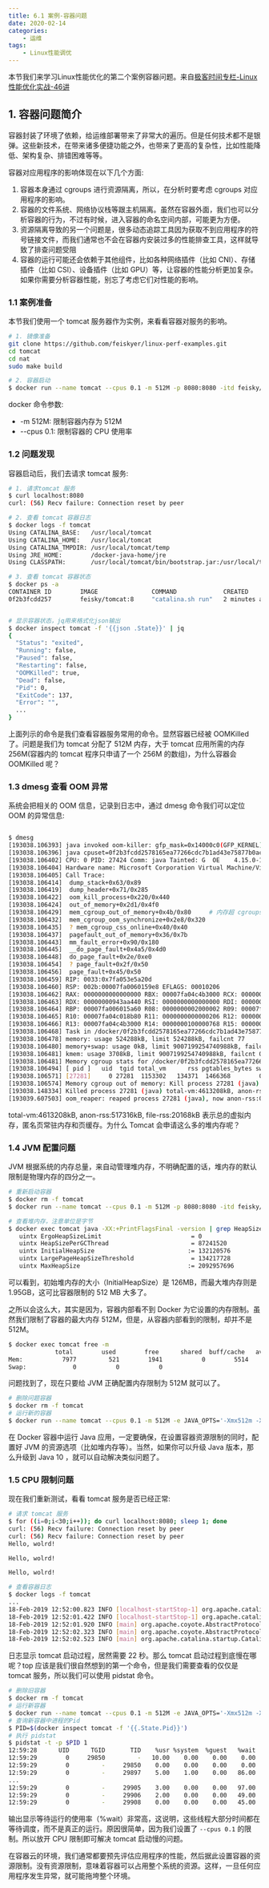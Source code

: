 ```yaml
---
title: 6.1 案例-容器问题
date: 2020-02-14
categories:
    - 运维
tags:
    - Linux性能调优
---
```


本节我们来学习Linux性能优化的第二个案例容器问题。来自[极客时间专栏-Linux性能优化实战-46讲](https://time.geekbang.org/column/article/84953)
<!-- more -->

## 1. 容器问题简介
容器封装了环境了依赖，给运维部署带来了非常大的遍历。但是任何技术都不是银弹。这些新技术，在带来诸多便捷功能之外，也带来了更高的复杂性，比如性能降低、架构复杂、排错困难等等。

容器对应用程序的影响体现在以下几个方面:
1. 容器本身通过 cgroups 进行资源隔离，所以，在分析时要考虑 cgroups 对应用程序的影响。
2. 容器的文件系统、网络协议栈等跟主机隔离。虽然在容器外面，我们也可以分析容器的行为，不过有时候，进入容器的命名空间内部，可能更为方便。
3. 资源隔离导致的另一个问题是，很多动态追踪工具因为获取不到应用程序的符号链接文件，而我们通常也不会在容器内安装过多的性能排查工具，这样就导致了排查问题受阻
4. 容器的运行可能还会依赖于其他组件，比如各种网络插件（比如 CNI）、存储插件（比如 CSI）、设备插件（比如 GPU）等，让容器的性能分析更加复杂。如果你需要分析容器性能，别忘了考虑它们对性能的影响。


### 1.1 案例准备
本节我们使用一个 tomcat 服务器作为实例，来看看容器对服务的影响。

```bash
# 1. 镜像准备
git clone https://github.com/feiskyer/linux-perf-examples.git
cd tomcat
cd nat
sudo make build

# 2. 容器启动
$ docker run --name tomcat --cpus 0.1 -m 512M -p 8080:8080 -itd feisky/tomcat:8
```

docker 命令参数:
- -m 512M: 限制容器内存为 512M
- --cpus 0.1: 限制容器的 CPU 使用率

### 1.2 问题发现
容器启动后，我们去请求 tomcat 服务:

```bash
# 1. 请求tomcat 服务
$ curl localhost:8080
curl: (56) Recv failure: Connection reset by peer

# 2. 查看 tomcat 容器日志
$ docker logs -f tomcat
Using CATALINA_BASE:   /usr/local/tomcat
Using CATALINA_HOME:   /usr/local/tomcat
Using CATALINA_TMPDIR: /usr/local/tomcat/temp
Using JRE_HOME:        /docker-java-home/jre
Using CLASSPATH:       /usr/local/tomcat/bin/bootstrap.jar:/usr/local/tomcat/bin/tomcat-juli.jar

# 3. 查看 tomcat 容器状态
$ docker ps -a
CONTAINER ID        IMAGE               COMMAND             CREATED             STATUS                            PORTS               NAMES
0f2b3fcdd257        feisky/tomcat:8     "catalina.sh run"   2 minutes ago       Exited (137) About a minute ago                       tomcat


# 显示容器状态，jq用来格式化json输出
$ docker inspect tomcat -f '{{json .State}}' | jq
{
  "Status": "exited",
  "Running": false,
  "Paused": false,
  "Restarting": false,
  "OOMKilled": true,
  "Dead": false,
  "Pid": 0,
  "ExitCode": 137,
  "Error": "",
  ...
}
```

上面列示的命令是我们查看容器服务常用的命令。显然容器已经被 OOMKilled 了。问题是我们为 tomcat 分配了 512M 内存，大于 tomcat 应用所需的内存256M(容器内的 tomcat 程序只申请了一个 256M 的数组)，为什么容器会 OOMKilled 呢？

### 1.3 dmesg 查看 OOM 异常
系统会把相关的 OOM 信息，记录到日志中，通过 dmesg 命令我们可以定位 OOM 的异常信息:

```bash

$ dmesg
[193038.106393] java invoked oom-killer: gfp_mask=0x14000c0(GFP_KERNEL), nodemask=(null), order=0, oom_score_adj=0
[193038.106396] java cpuset=0f2b3fcdd2578165ea77266cdc7b1ad43e75877b0ac1889ecda30a78cb78bd53 mems_allowed=0
[193038.106402] CPU: 0 PID: 27424 Comm: java Tainted: G  OE    4.15.0-1037 #39-Ubuntu
[193038.106404] Hardware name: Microsoft Corporation Virtual Machine/Virtual Machine, BIOS 090007  06/02/2017
[193038.106405] Call Trace:
[193038.106414]  dump_stack+0x63/0x89
[193038.106419]  dump_header+0x71/0x285
[193038.106422]  oom_kill_process+0x220/0x440
[193038.106424]  out_of_memory+0x2d1/0x4f0
[193038.106429]  mem_cgroup_out_of_memory+0x4b/0x80     # 内存超 cgroups 限制
[193038.106432]  mem_cgroup_oom_synchronize+0x2e8/0x320
[193038.106435]  ? mem_cgroup_css_online+0x40/0x40
[193038.106437]  pagefault_out_of_memory+0x36/0x7b
[193038.106443]  mm_fault_error+0x90/0x180
[193038.106445]  __do_page_fault+0x4a5/0x4d0
[193038.106448]  do_page_fault+0x2e/0xe0
[193038.106454]  ? page_fault+0x2f/0x50
[193038.106456]  page_fault+0x45/0x50
[193038.106459] RIP: 0033:0x7fa053e5a20d
[193038.106460] RSP: 002b:00007fa0060159e8 EFLAGS: 00010206
[193038.106462] RAX: 0000000000000000 RBX: 00007fa04c4b3000 RCX: 0000000009187440
[193038.106463] RDX: 00000000943aa440 RSI: 0000000000000000 RDI: 000000009b223000
[193038.106464] RBP: 00007fa006015a60 R08: 0000000002000002 R09: 00007fa053d0a8a1
[193038.106465] R10: 00007fa04c018b80 R11: 0000000000000206 R12: 0000000100000768
[193038.106466] R13: 00007fa04c4b3000 R14: 0000000100000768 R15: 0000000010000000
[193038.106468] Task in /docker/0f2b3fcdd2578165ea77266cdc7b1ad43e75877b0ac1889ecda30a78cb78bd53 killed as a result of limit of /docker/0f2b3fcdd2578165ea77266cdc7b1ad43e75877b0ac1889ecda30a78cb78bd53
[193038.106478] memory: usage 524288kB, limit 524288kB, failcnt 77
[193038.106480] memory+swap: usage 0kB, limit 9007199254740988kB, failcnt 0
[193038.106481] kmem: usage 3708kB, limit 9007199254740988kB, failcnt 0
[193038.106481] Memory cgroup stats for /docker/0f2b3fcdd2578165ea77266cdc7b1ad43e75877b0ac1889ecda30a78cb78bd53: cache:0KB rss:520580KB rss_huge:450560KB shmem:0KB mapped_file:0KB dirty:0KB writeback:0KB inactive_anon:0KB active_anon:520580KB inactive_file:0KB active_file:0KB unevictable:0KB
[193038.106494] [ pid ]   uid  tgid total_vm      rss pgtables_bytes swapents oom_score_adj name
[193038.106571] [27281]     0 27281  1153302   134371  1466368        0             0 java
[193038.106574] Memory cgroup out of memory: Kill process 27281 (java) score 1027 or sacrifice child
[193038.148334] Killed process 27281 (java) total-vm:4613208kB, anon-rss:517316kB, file-rss:20168kB, shmem-rss:0kB
[193039.607503] oom_reaper: reaped process 27281 (java), now anon-rss:0kB, file-rss:0kB, shmem-rss:0kB
```

 total-vm:4613208kB, anon-rss:517316kB, file-rss:20168kB 表示总的虚拟内存，匿名页常驻内存和页缓存。为什么 Tomcat 会申请这么多的堆内存呢？

 ### 1.4 JVM 配置问题
 JVM 根据系统的内存总量，来自动管理堆内存，不明确配置的话，堆内存的默认限制是物理内存的四分之一。

 ```bash
# 重新启动容器
$ docker rm -f tomcat
$ docker run --name tomcat --cpus 0.1 -m 512M -p 8080:8080 -itd feisky/tomcat:8

# 查看堆内存，注意单位是字节
$ docker exec tomcat java -XX:+PrintFlagsFinal -version | grep HeapSize
    uintx ErgoHeapSizeLimit                         = 0                                   {product}
    uintx HeapSizePerGCThread                       = 87241520                            {product}
    uintx InitialHeapSize                          := 132120576                           {product}
    uintx LargePageHeapSizeThreshold                = 134217728                           {product}
    uintx MaxHeapSize                              := 2092957696                          {product}
 ```
 可以看到，初始堆内存的大小（InitialHeapSize）是 126MB，而最大堆内存则是 1.95GB，这可比容器限制的 512 MB 大多了。

 之所以会这么大，其实是因为，容器内部看不到 Docker 为它设置的内存限制。虽然我们限制了容器的最大内存 512M，但是，从容器内部看到的限制，却并不是 512M。

 ```bash
$ docker exec tomcat free -m
              total        used        free      shared  buff/cache   available
Mem:           7977         521        1941           0        5514        7148
Swap:             0           0           0
```

问题找到了，现在只要给 JVM 正确配置内存限制为 512M 就可以了。

```bash
# 删除问题容器
$ docker rm -f tomcat
# 运行新的容器
$ docker run --name tomcat --cpus 0.1 -m 512M -e JAVA_OPTS='-Xmx512m -Xms512m' -p 8080:8080 -itd feisky/tomcat:8
```
在 Docker 容器中运行 Java 应用，一定要确保，在设置容器资源限制的同时，配置好 JVM 的资源选项（比如堆内存等）。当然，如果你可以升级 Java 版本，那么升级到 Java 10 ，就可以自动解决类似问题了。

### 1.5 CPU 限制问题
现在我们重新测试，看看 tomcat 服务是否已经正常:

```bash
# 请求 tomcat 服务
$ for ((i=0;i<30;i++)); do curl localhost:8080; sleep 1; done
curl: (56) Recv failure: Connection reset by peer
curl: (56) Recv failure: Connection reset by peer
Hello, wolrd!

Hello, wolrd!

Hello, wolrd!

# 查看容器日志
$ docker logs -f tomcat
...
18-Feb-2019 12:52:00.823 INFO [localhost-startStop-1] org.apache.catalina.startup.HostConfig.deployDirectory Deploying web application directory [/usr/local/tomcat/webapps/manager]
18-Feb-2019 12:52:01.422 INFO [localhost-startStop-1] org.apache.catalina.startup.HostConfig.deployDirectory Deployment of web application directory [/usr/local/tomcat/webapps/manager] has finished in [598] ms
18-Feb-2019 12:52:01.920 INFO [main] org.apache.coyote.AbstractProtocol.start Starting ProtocolHandler ["http-nio-8080"]
18-Feb-2019 12:52:02.323 INFO [main] org.apache.coyote.AbstractProtocol.start Starting ProtocolHandler ["ajp-nio-8009"]
18-Feb-2019 12:52:02.523 INFO [main] org.apache.catalina.startup.Catalina.start Server startup in 22798 ms

```
日志显示 tomcat 启动过程，居然需要 22 秒。那么 tomcat 启动过程到底慢在哪呢？top 应该是我们很自然想到的第一个命令，但是我们需要查看的仅仅是 tomcat 服务，所以我们可以使用 pidstat 命令。

```bash
# 删除旧容器
$ docker rm -f tomcat
# 运行新容器
$ docker run --name tomcat --cpus 0.1 -m 512M -e JAVA_OPTS='-Xmx512m -Xms512m' -p 8080:8080 -itd feisky/tomcat:8
# 查询新容器中进程的Pid
$ PID=$(docker inspect tomcat -f '{{.State.Pid}}')
# 执行 pidstat
$ pidstat -t -p $PID 1
12:59:28      UID      TGID       TID    %usr %system  %guest   %wait    %CPU   CPU  Command
12:59:29        0     29850         -   10.00    0.00    0.00    0.00   10.00     0  java
12:59:29        0         -     29850    0.00    0.00    0.00    0.00    0.00     0  |__java
12:59:29        0         -     29897    5.00    1.00    0.00   86.00    6.00     1  |__java
...
12:59:29        0         -     29905    3.00    0.00    0.00   97.00    3.00     0  |__java
12:59:29        0         -     29906    2.00    0.00    0.00   49.00    2.00     1  |__java
12:59:29        0         -     29908    0.00    0.00    0.00   45.00    0.00     0  |__java
```

输出显示等待运行的使用率（%wait）非常高，这说明，这些线程大部分时间都在等待调度，而不是真正的运行。原因很简单，因为我们设置了 `--cpus 0.1` 的限制。所以放开 CPU 限制即可解决 tomcat 启动慢的问题。

在容器云的环境，我们通常都要预先评估应用程序的性能，然后据此设置容器的资源限制。没有资源限制，意味着容器可以占用整个系统的资源。这样，一旦任何应用程序发生异常，就可能拖垮整个环境。